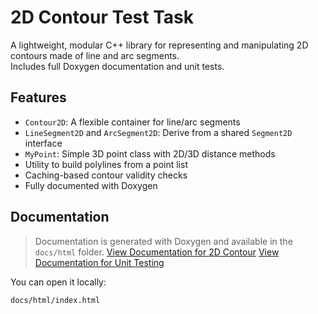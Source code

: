# 2D Contour Test Task

A lightweight, modular C++ library for representing and manipulating 2D contours made of line and arc segments.  
Includes full Doxygen documentation and unit tests.

## Features

- `Contour2D`: A flexible container for line/arc segments
- `LineSegment2D` and `ArcSegment2D`: Derive from a shared `Segment2D` interface
- `MyPoint`: Simple 3D point class with 2D/3D distance methods
- Utility to build polylines from a point list
- Caching-based contour validity checks
- Fully documented with Doxygen

## Documentation

> Documentation is generated with Doxygen and available in the `docs/html` folder.
[View Documentation for 2D Contour]([[https://legustaf.github.io/test_task/2D_Contour/])
[View Documentation for Unit Testing]([https://legustaf.github.io/test_task/Unit_Test/])
 
You can open it locally:
```sh
docs/html/index.html
